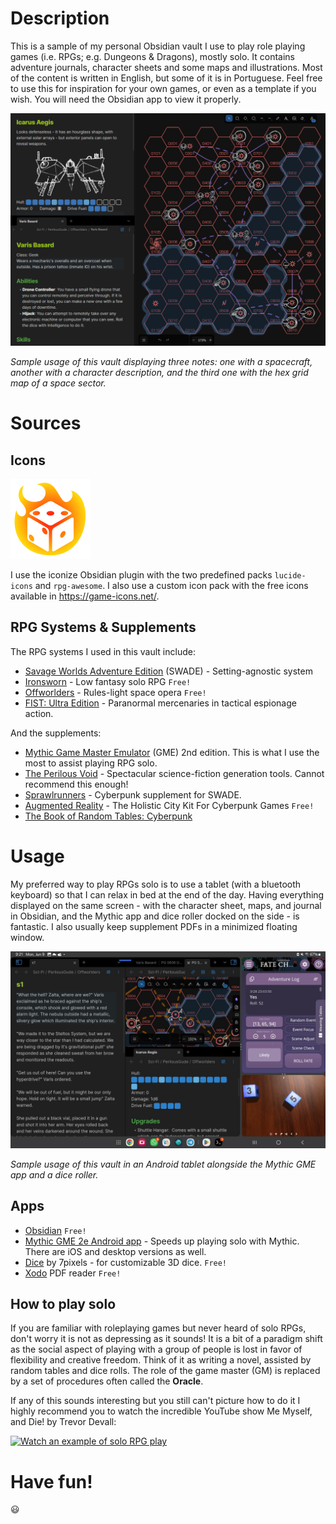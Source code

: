 # Description
This is a sample of my personal Obsidian vault I use to play role playing games (i.e. RPGs; e.g. Dungeons & Dragons), mostly solo. It contains adventure journals, character sheets and some maps and illustrations. Most of the content is written in English, but some of it is in Portuguese. Feel free to use this for inspiration for your own games, or even as a template if you wish. You will need the Obsidian app to view it properly.

<img src="media/SciFi_Sample.png" width="720"/>

*Sample usage of this vault displaying three notes: one with a spacecraft, another with a character description, and the third one with the hex grid map of a space sector.*

# Sources

## Icons

<img src="media/dice-fire.png" width="128"/>

I use the iconize Obsidian plugin with the two predefined packs `lucide-icons` and `rpg-awesome`. I also use a custom icon pack with the free icons available in https://game-icons.net/.

## RPG Systems & Supplements
The RPG systems I used in this vault include:
 - [Savage Worlds Adventure Edition](https://www.drivethrurpg.com/en/product/261539/savage-worlds-adventure-edition) (SWADE) - Setting-agnostic system
  - [Ironsworn](https://www.drivethrurpg.com/en/product/238369/ironsworn) - Low fantasy solo RPG `Free!`
  - [Offworlders](https://www.drivethrurpg.com/en/product/257632/offworlders) - Rules-light space opera `Free!`
  - [FIST: Ultra Edition](https://www.drivethrurpg.com/en/product/306921/fist-ultra-edition) - Paranormal mercenaries in tactical espionage action.

And the supplements:
 - [Mythic Game Master Emulator](https://www.drivethrurpg.com/en/product/422929/mythic-game-master-emulator-second-edition) (GME) 2nd edition. This is what I use the most to assist playing RPG solo.
 - [The Perilous Void](https://www.drivethrurpg.com/en/product/502848/the-perilous-void) - Spectacular science-fiction generation tools. Cannot recommend this enough!
 - [Sprawlrunners](https://www.drivethrurpg.com/en/product/334278/sprawlrunners) - Cyberpunk supplement for SWADE.
 - [Augmented Reality](https://www.drivethrurpg.com/en/product/202175/augmented-reality-the-holistic-city-kit-for-cyberpunk-games) - The Holistic City Kit For Cyberpunk Games `Free!`
 - [The Book of Random Tables: Cyberpunk](https://www.drivethrurpg.com/en/product/307740/the-book-of-random-tables-cyberpunk)

# Usage
My preferred way to play RPGs solo is to use a tablet (with a bluetooth keyboard) so that I can relax in bed at the end of the day. Having everything displayed on the same screen - with the character sheet, maps, and journal in Obsidian, and the Mythic app and dice roller docked on the side - is fantastic. I also usually keep supplement PDFs in a minimized floating window.

<img src="media/SciFi_Usage.jpeg" width="720"/>

*Sample usage of this vault in an Android tablet alongside the Mythic GME app and a dice roller.*

## Apps
 - [Obsidian](https://play.google.com/store/apps/details?id=md.obsidian&hl=en_CA) `Free!`
 - [Mythic GME 2e Android app](https://play.google.com/store/apps/details?id=com.jasonholtdigital.mythicgme2e) - Speeds up playing solo with Mythic. There are iOS and desktop versions as well.
  - [Dice](https://play.google.com/store/apps/details?id=fr.sevenpixels.dice&hl=en_CA) by 7pixels - for customizable 3D dice. `Free!`
  - [Xodo](https://play.google.com/store/apps/details?id=com.xodo.pdf.reader&hl=en_CA) PDF reader `Free!`

## How to play solo
If you are familiar with roleplaying games but never heard of solo RPGs, don't worry it is not as depressing as it sounds! It is a bit of a paradigm shift as the social aspect of playing with a group of people is lost in favor of flexibility and creative freedom. Think of it as writing a novel, assisted by random tables and dice rolls. The role of the game master (GM) is replaced by a set of procedures often called the **Oracle**.

If any of this sounds interesting but you still can't picture how to do it I highly recommend you to watch the incredible YouTube show Me Myself, and Die! by Trevor Devall:

[![Watch an example of solo RPG play](https://i.ytimg.com/vi/I9ag6U3a8eM/hqdefault.jpg?sqp=-oaymwEXCNACELwBSFryq4qpAwkIARUAAIhCGAE=&rs=AOn4CLCv775P6o59Ayr7U31Cgdl3Zsph6A)](https://youtu.be/I9ag6U3a8eM?si=49zSlcgKtDHkti03)

# Have fun!
😃